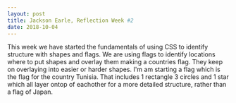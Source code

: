 ```yaml
---
layout: post
title: Jackson Earle, Reflection Week #2
date: 2018-10-04
---
```

This week we have started the fundamentals of using CSS to identify structure with shapes and flags. We are using flags to identify locations where to put shapes and overlay them making a countries flag. They keep on overlaying into easier or harder shapes. I'm am starting a flag which is the flag for the country Tunisia. That includes 1 rectangle 3 circles and 1 star which all layer ontop of eachother for a more detailed structure, rather than a flag of Japan.
